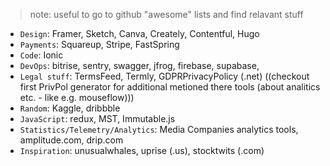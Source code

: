 
> note: useful to go to github "awesome" lists and find relavant stuff

- `Design`: Framer, Sketch, Canva, Creately, Contentful, Hugo
- `Payments`: Squareup, Stripe, FastSpring
- `Code`: Ionic
- `DevOps`: bitrise, sentry, swagger, jfrog, firebase, supabase,
- `Legal stuff`: TermsFeed, Termly, GDPRPrivacyPolicy (.net) ((checkout first PrivPol generator for additional metioned there tools (about analitics etc. - like e.g. mouseflow)))
- `Random`: Kaggle, dribbble
- `JavaScript`: redux, MST, Immutable.js
- `Statistics/Telemetry/Analytics`: Media Companies analytics tools, amplitude.com, drip.com
- `Inspiration`: unusualwhales, uprise (.us), stocktwits (.com)
